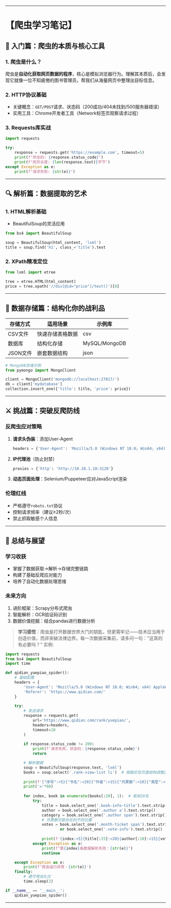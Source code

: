 
---

# 【爬虫学习笔记】

## 📖 入门篇：爬虫的本质与核心工具
### 1. 爬虫是什么？
爬虫是**自动化获取网页数据的程序**，核心是模拟浏览器行为。理解其本质后，会发现它就像一位不知疲倦的图书管理员，帮我们从海量网页中整理出目标信息。

### 2. HTTP协议基础
- 关键概念：`GET/POST`请求、状态码（200成功/404未找到/500服务器错误）
- 实用工具：Chrome开发者工具（Network标签页观察请求过程）

### 3. Requests库实战
```python
import requests

try:
    response = requests.get('https://example.com', timeout=5)
    print(f"状态码: {response.status_code}")
    print(f"网页长度: {len(response.text)}字节")
except Exception as e:
    print(f"请求失败: {str(e)}")
```

---

## 🔍 解析篇：数据提取的艺术
### 1. HTML解析基础
- BeautifulSoup的灵活应用
```python
from bs4 import BeautifulSoup

soup = BeautifulSoup(html_content, 'lxml')
title = soup.find('h1', class_='title').text
```

### 2. XPath精准定位
```python
from lxml import etree

tree = etree.HTML(html_content)
price = tree.xpath('//div[@id="price"]/text()')[0]
```

---

## 💾 数据存储篇：结构化你的战利品
| 存储方式 | 适用场景 | 示例库 |
|---------|----------|--------|
| CSV文件 | 快速存储表格数据 | csv |
| 数据库 | 结构化存储 | MySQL/MongoDB |
| JSON文件 | 嵌套数据结构 | json |

```python
# MongoDB存储示例
from pymongo import MongoClient

client = MongoClient('mongodb://localhost:27017/')
db = client['mydatabase']
collection.insert_one({'title': title, 'price': price})
```

---

## ⚔️ 挑战篇：突破反爬防线
### 反爬虫应对策略
1. **请求头伪装**：添加User-Agent
   ```python
   headers = {'User-Agent': 'Mozilla/5.0 (Windows NT 10.0; Win64; x64) AppleWebKit...'}
   ```
2. **IP代理池**（防止封禁）
   ```python
   proxies = {'http': 'http://10.10.1.10:3128'}
   ```
3. **动态页面处理**：Selenium/Puppeteer应对JavaScript渲染

### 伦理红线
- 严格遵守`robots.txt`协议
- 控制请求频率（建议≥2秒/次）
- 禁止抓取敏感个人信息

---

## 🚀 总结与展望
### 学习收获
- 掌握了数据获取→解析→存储完整链路
- 构建了基础反爬应对能力
- 培养了自动化数据处理思维

### 未来方向
1. 进阶框架：Scrapy分布式爬虫
2. 智能解析：OCR验证码识别
3. 数据价值挖掘：结合pandas进行数据分析

> **学习感悟**：爬虫是打开数据世界大门的钥匙，但更需牢记——技术应当用于创造价值，而非突破法律边界。每一次数据采集前，请多问一句："这真的有必要吗？"
实例:
```python
import requests
from bs4 import BeautifulSoup
import time

def qidian_yuepiao_spider():
    # 基础配置
    headers = {
        'User-Agent': 'Mozilla/5.0 (Windows NT 10.0; Win64; x64) AppleWebKit/537.36 (KHTML, like Gecko) Chrome/119.0.0.0 Safari/537.36',
        'Referer': 'https://www.qidian.com/'
    }
    
    try:
        # 发送请求
        response = requests.get(
            url='https://www.qidian.com/rank/yuepiao/',
            headers=headers,
            timeout=10
        )
        
        if response.status_code != 200:
            print(f'请求失败，状态码：{response.status_code}')
            return

        # 解析数据
        soup = BeautifulSoup(response.text, 'lxml')
        books = soup.select('.rank-view-list li')  # 根据实际页面结构调整选择器
        
        print(f'{"序号":<5}{"书名":<20}{"作者":<15}{"月票数":<10}{"类型":<10}')
        print('='*60)
        
        for index, book in enumerate(books[:20], 1):  # 取前20名
            try:
                title = book.select_one('.book-info-title').text.strip()
                author = book.select_one('.author a').text.strip()
                category = book.select_one('.author span').text.strip()
                # 月票数可能存在的不同位置
                votes = book.select_one('.month-ticket span').text.strip() \
                        or book.select_one('.vote-info').text.strip()
                
                print(f'{index:<5}{title[:15]:<20}{author[:10]:<15}{votes:<10}{category:<10}')
            except Exception as e:
                print(f"第{index}条数据解析失败：{str(e)}")
                continue

    except Exception as e:
        print(f'爬虫运行异常：{str(e)}')
    finally:
        # 遵守爬虫礼仪
        time.sleep(2)

if __name__ == '__main__':
    qidian_yuepiao_spider()
```
---



